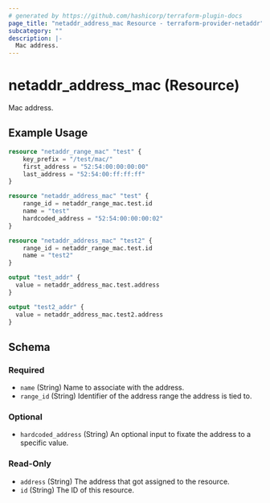 ```yaml
---
# generated by https://github.com/hashicorp/terraform-plugin-docs
page_title: "netaddr_address_mac Resource - terraform-provider-netaddr"
subcategory: ""
description: |-
  Mac address.
---
```


# netaddr_address_mac (Resource)

Mac address.

## Example Usage

```terraform
resource "netaddr_range_mac" "test" {
    key_prefix = "/test/mac/"
    first_address = "52:54:00:00:00:00"
    last_address = "52:54:00:ff:ff:ff"
}

resource "netaddr_address_mac" "test" {
    range_id = netaddr_range_mac.test.id
    name = "test"
    hardcoded_address = "52:54:00:00:00:02"
}

resource "netaddr_address_mac" "test2" {
    range_id = netaddr_range_mac.test.id
    name = "test2"
}

output "test_addr" {
  value = netaddr_address_mac.test.address
}

output "test2_addr" {
  value = netaddr_address_mac.test2.address
}
```

<!-- schema generated by tfplugindocs -->
## Schema

### Required

- `name` (String) Name to associate with the address.
- `range_id` (String) Identifier of the address range the address is tied to.

### Optional

- `hardcoded_address` (String) An optional input to fixate the address to a specific value.

### Read-Only

- `address` (String) The address that got assigned to the resource.
- `id` (String) The ID of this resource.
